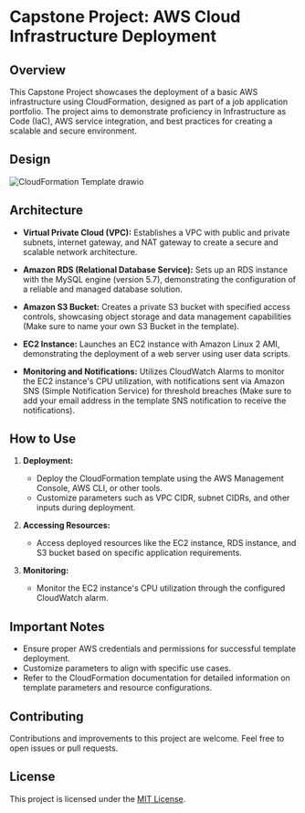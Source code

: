 # Capstone Project: AWS Cloud Infrastructure Deployment

## Overview

This Capstone Project showcases the deployment of a basic AWS infrastructure using CloudFormation, designed as part of a job application portfolio. The project aims to demonstrate proficiency in Infrastructure as Code (IaC), AWS service integration, and best practices for creating a scalable and secure environment.

## Design

![CloudFormation Template drawio](https://github.com/Amohamed0816/AWS-CloudFormation/assets/127431316/aaadcc44-bdca-43a3-b4c6-e68ffbda86e9)

## Architecture

- **Virtual Private Cloud (VPC):** Establishes a VPC with public and private subnets, internet gateway, and NAT gateway to create a secure and scalable network architecture.

- **Amazon RDS (Relational Database Service):** Sets up an RDS instance with the MySQL engine (version 5.7), demonstrating the configuration of a reliable and managed database solution.

- **Amazon S3 Bucket:** Creates a private S3 bucket with specified access controls, showcasing object storage and data management capabilities (Make sure to name your own S3 Bucket in the template).

- **EC2 Instance:** Launches an EC2 instance with Amazon Linux 2 AMI, demonstrating the deployment of a web server using user data scripts.

- **Monitoring and Notifications:** Utilizes CloudWatch Alarms to monitor the EC2 instance's CPU utilization, with notifications sent via Amazon SNS (Simple Notification Service) for threshold breaches (Make sure to add your email address in the template SNS notification to receive the notifications).

## How to Use

1. **Deployment:**
   - Deploy the CloudFormation template using the AWS Management Console, AWS CLI, or other tools.
   - Customize parameters such as VPC CIDR, subnet CIDRs, and other inputs during deployment.

2. **Accessing Resources:**
   - Access deployed resources like the EC2 instance, RDS instance, and S3 bucket based on specific application requirements.

3. **Monitoring:**
   - Monitor the EC2 instance's CPU utilization through the configured CloudWatch alarm.

## Important Notes

- Ensure proper AWS credentials and permissions for successful template deployment.
- Customize parameters to align with specific use cases.
- Refer to the CloudFormation documentation for detailed information on template parameters and resource configurations.

## Contributing

Contributions and improvements to this project are welcome. Feel free to open issues or pull requests.

## License

This project is licensed under the [MIT License](LICENSE).



